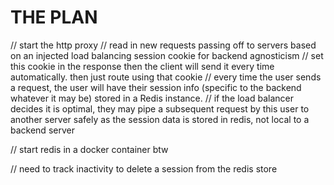 # THE PLAN

// start the http proxy
// read in new requests passing off to servers based on an injected load balancing session cookie for backend agnosticism
// set this cookie in the response then the client will send it every time automatically. then just route using that cookie
// every time the user sends a request, the user will have their session info (specific to the backend whatever it may be) stored in a Redis instance.
// if the load balancer decides it is optimal, they may pipe a subsequent request by this user to another server safely as the session data is stored in redis, not local to a backend server

// start redis in a docker container btw

// need to track inactivity to delete a session from the redis store

